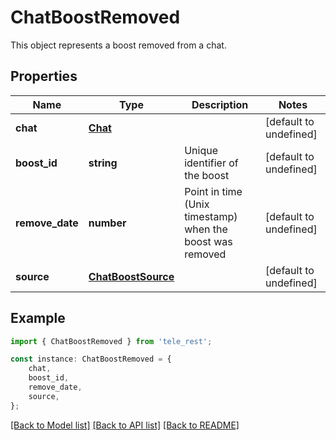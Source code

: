 # ChatBoostRemoved

This object represents a boost removed from a chat.

## Properties

Name | Type | Description | Notes
------------ | ------------- | ------------- | -------------
**chat** | [**Chat**](Chat.md) |  | [default to undefined]
**boost_id** | **string** | Unique identifier of the boost | [default to undefined]
**remove_date** | **number** | Point in time (Unix timestamp) when the boost was removed | [default to undefined]
**source** | [**ChatBoostSource**](ChatBoostSource.md) |  | [default to undefined]

## Example

```typescript
import { ChatBoostRemoved } from 'tele_rest';

const instance: ChatBoostRemoved = {
    chat,
    boost_id,
    remove_date,
    source,
};
```

[[Back to Model list]](../README.md#documentation-for-models) [[Back to API list]](../README.md#documentation-for-api-endpoints) [[Back to README]](../README.md)
